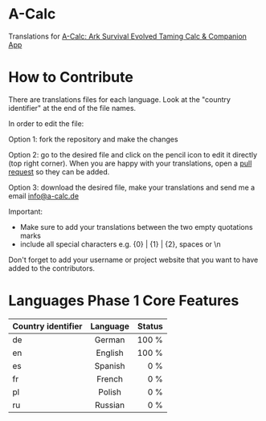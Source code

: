 # A-Calc
Translations for [A-Calc: Ark Survival Evolved Taming Calc &amp; Companion App](http://www.a-calc.de)

# How to Contribute
There are translations files for each language. Look at the "country identifier" at the end of the file names.


In order to edit the file:

Option 1: fork the repository and make the changes

Option 2: go to the desired file and click on the pencil icon to edit it directly (top right corner).
When you are happy with your translations, open a [pull request](https://help.github.com/articles/using-pull-requests/) so they can be added.

Option 3: download the desired file, make your translations and send me a email info@a-calc.de

Important:
* Make sure to add your translations between the two empty quotations marks
* include all special characters e.g. {0} | {1} | {2}, spaces or \n

Don't forget to add your username or project website that you want to have added to the contributors.


# Languages Phase 1 Core Features
| Country identifier  | Language           | Status  |
| ------------- |:-------------:| -----:|
| de      | German | 100 % |
| en      | English      |   100 % |
| es | Spanish      |    0 % |
| fr | French      |    0 % |
| pl | Polish      |    0 % |
| ru | Russian      |    0 % |
